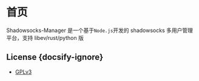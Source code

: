 # 首页

Shadowsocks-Manager 是一个基于`Node.js`开发的 shadowsocks 多用户管理平台，支持 libev/rust/python 版

## License {docsify-ignore}

* [GPLv3](https://github.com/shadowsocks/shadowsocks-manager/blob/master/LICENSE)